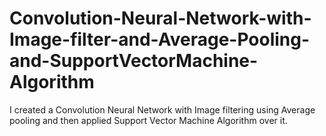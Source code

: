 # Convolution-Neural-Network-with-Image-filter-and-Average-Pooling-and-SupportVectorMachine-Algorithm
I created a Convolution Neural Network with Image filtering using Average pooling and then applied Support Vector Machine Algorithm over it. 
